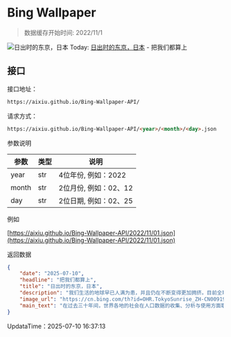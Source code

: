 # Bing Wallpaper

> 数据缓存开始时间: 2022/11/1

![日出时的东京，日本](https://cn.bing.com/th?id=OHR.TokyoSunrise_ZH-CN0091906710_1920x1080.webp)
Today: [日出时的东京，日本](https://cn.bing.com/th?id=OHR.TokyoSunrise_ZH-CN0091906710_1920x1080.webp) - 把我们都算上

## 接口

接口地址：

```html
https://aixiu.github.io/Bing-Wallpaper-API/
```

请求方式：

```html
https://aixiu.github.io/Bing-Wallpaper-API/<year>/<month>/<day>.json
```

参数说明

| 参数 | 类型 | 说明 |
| - | - | - |
| year | str | 4位年份, 例如：2022 |
| month | str | 2位月份, 例如：02、12 |
| day | str | 2位日期, 例如：02、25 |

例如

[https://aixiu.github.io/Bing-Wallpaper-API/2022/11/01.json](https://aixiu.github.io/Bing-Wallpaper-API/2022/11/01.json)

返回数据

```json
{
    "date": "2025-07-10",
    "headline": "把我们都算上",
    "title": "日出时的东京，日本",
    "description": "我们生活的地球早已人满为患，并且仍在不断变得更加拥挤。目前全球人口已达82亿，且呈持续增长之势。世界人口日旨在引发人们对人口增长如何影响城市发展、粮食供给与未来前景的思考。该纪念日设立于1989年，聚焦于不受控的人口增长对可持续性带来的影响，其灵感源自1987年全球人口首次突破50亿的“50亿人口日”。随着城市不断扩张，绿地面积减少，农业也在有限的土地和水资源中展开竞争。然而前路并非无解：通过教育投资、改善医疗可及性，以及建设更智慧的城市，人口增长与可持续发展之间可以实现平衡。",
    "image_url": "https://cn.bing.com/th?id=OHR.TokyoSunrise_ZH-CN0091906710_1920x1080.webp",
    "main_text": "在过去三十年间，世界各地的社会在人口数据的收集、分析与使用方面取得了显著进步。如今的人口数据可以按年龄、族裔、性别及其他因素进行细致划分，更加准确地反映出我们社会的多样性。"
}
```

UpdataTime：2025-07-10 16:37:13
